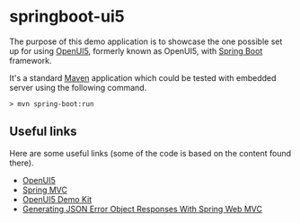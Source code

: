 springboot-ui5
==========

The purpose of this demo application is to showcase the one possible set up for using [OpenUI5](http://sap.github.io/openui5/),
formerly known as OpenUI5, with [Spring Boot](https://docs.spring.io/spring-boot/docs/current/reference/htmlsingle/) framework.

It's a standard [Maven](http://maven.apache.org/) application which could be tested with embedded server using the following command.

`> mvn spring-boot:run`

Useful links
------------

Here are some useful links (some of the code is based on the content found there).

* [OpenUI5](http://sap.github.io/openui5/)
* [Spring MVC](http://docs.spring.io/spring/docs/current/spring-framework-reference/html/mvc.html)
* [OpenUI5 Demo Kit](https://openui5.hana.ondemand.com/#content/Overview.html)
* [Generating JSON Error Object Responses With Spring Web MVC](http://springinpractice.com/2013/10/09/generating-json-error-object-responses-with-spring-web-mvc)



